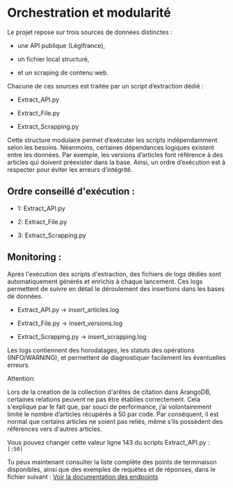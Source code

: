 # Orchestration et modularité

Le projet repose sur trois sources de données distinctes :

- une API publique (Légifrance),

- un fichier local structuré,

- et un scraping de contenu web.

Chacune de ces sources est traitée par un script d’extraction dédié :

- Extract_API.py

- Extract_File.py

- Extract_Scrapping.py

Cette structure modulaire permet d’exécuter les scripts indépendamment selon les besoins.
Néanmoins, certaines dépendances logiques existent entre les données. Par exemple, les versions d’articles font référence à des articles qui doivent préexister dans la base.
Ainsi, un ordre d’exécution est à respecter pour éviter les erreurs d’intégrité.

## Ordre conseillé d'exécution :

- 1: Extract_API.py

- 2: Extract_File.py

- 3: Extract_Scrapping.py

## Monitoring :

Après l'exécution des scripts d'extraction, des fichiers de logs dédiés sont automatiquement générés et enrichis à chaque lancement. Ces logs permettent de suivre en détail le déroulement des insertions dans les bases de données.

- Extract_API.py -> insert_articles.log

- Extract_File.py -> insert_versions.log

- Extract_Scrapping.py -> insert_scrapping.log

 Les logs contiennent des horodatages, les statuts des opérations (INFO/WARNING), et permettent de diagnostiquer facilement les éventuelles erreurs.

Attention: 

Lors de la création de la collection d'arêtes de citation dans ArangoDB, certaines relations peuvent ne pas être établies correctement. Cela s'explique par le fait que, par souci de performance, j’ai volontairement limité le nombre d’articles récupérés à 50 par code.
Par conséquent, il est normal que certains articles ne soient pas reliés, même s’ils possèdent des références vers d'autres articles.

Vous pouvez changer cette valeur ligne 143 du scripts Extract_API.py  : `[:50]`


Tu peux maintenant consulter la liste complète des points de terminaison disponibles, ainsi que des exemples de requêtes et de réponses, dans le fichier suivant : [Voir la documentation des endpoints](api_endpoints.md)
